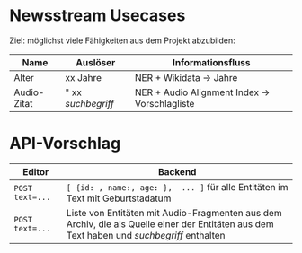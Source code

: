 # Newsstream Usecases

Ziel: möglichst viele Fähigkeiten aus dem Projekt abzubilden:

Name|Auslöser| Informationsfluss
---|---|---
Alter| xx Jahre | NER    + Wikidata -> Jahre | RegEx + JSON -> Jahre 
Audio-Zitat | " xx _suchbegriff_ | NER + Audio Alignment Index -> Vorschlagliste 
  
 # API-Vorschlag
  
  Editor | Backend
  ----|----
  `POST text=...` | `[ {id: , name:, age: },  ... ]` für alle Entitäten im Text mit Geburtstadatum 
 `POST text=...`| Liste von Entitäten mit Audio-Fragmenten aus dem Archiv, die als Quelle einer der Entitäten aus dem Text haben und _suchbegriff_ enthalten 